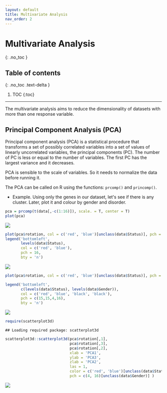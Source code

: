 ```yaml
---
layout: default
title: Multivariate Analysis
nav_order: 2
---
```


# Multivariate Analysis
{: .no_toc }


## Table of contents
{: .no_toc .text-delta }

1. TOC
{:toc}

---

The multivariate analysis aims to reduce the dimensionality of datasets with more than one response variable.

## Principal Component Analysis (PCA)
Principal component analysis (PCA) is a statistical procedure that transforms a set of possibly correlated variables into a set of values of linearly uncorrelated variables, the principal components (PC). The number of PC is less or equal to the number of variables. The first PC has the largest variance and it decreases.

PCA is sensible to the scale of variables. So it needs to normalize the data before running it.

The PCA can be called on R using the functions: `prcomp()` and `princomp()`.

* Example. Using only the genes in our dataset, let's see if there is any cluster. Later, plot it and colour by gender and disorder.


```r
pca = prcomp(t(data[,-c(1:16)]), scale. = T, center = T)
plot(pca)
```

![](Material_BD_files/figure-html/unnamed-chunk-68-1.png)<!-- -->

```r
plot(pca$rotation, col = c('red', 'blue')[unclass(data$Status)], pch = 16, las = 1)
legend('bottomleft', 
       levels(data$Status), 
       col = c('red', 'blue'), 
       pch = 16, 
       bty = 'n')
```

![](Material_BD_files/figure-html/unnamed-chunk-68-2.png)<!-- -->

```r
plot(pca$rotation, col = c('red', 'blue')[unclass(data$Status)], pch = c(4, 16)[unclass(data$Gender)], las = 1)

legend('bottomleft', 
       c(levels(data$Status), levels(data$Gender)), 
       col = c('red', 'blue', 'black', 'black'), 
       pch = c(15,15,4,16), 
       bty = 'n')
```

![](Material_BD_files/figure-html/unnamed-chunk-68-3.png)<!-- -->

```r
require(scatterplot3d)
```

```
## Loading required package: scatterplot3d
```

```r
scatterplot3d::scatterplot3d(pca$rotation[,1], 
                             pca$rotation[,3],
                             pca$rotation[,2],
                             xlab = 'PCA1', 
                             ylab = 'PCA3', 
                             zlab = 'PCA2', 
                             las = 1, 
                             color = c('red', 'blue')[unclass(data$Status)], 
                             pch = c(4, 16)[unclass(data$Gender)] )
```

![](Material_BD_files/figure-html/unnamed-chunk-68-4.png)<!-- -->


